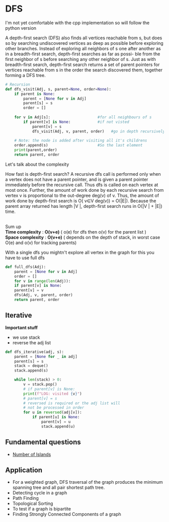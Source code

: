 # DFS

I'm not yet comfortable with the cpp implementation so will follow the python version

<p>
A depth-first search (DFS) also finds all vertices reachable from s, but does so by searching undiscovered 
vertices as deep as possible before exploring other branches. Instead of exploring
all neighbors of s one after another as in a breadth-first search, depth-first searches as far as possi-
ble from the first neighbor of s before searching any other neighbor of s. Just as with breadth-first
search, depth-first search returns a set of parent pointers for vertices reachable from s in the order
the search discovered them, together forming a DFS tree.
</p>

```py
# Recursion
def dfs_visit(Adj, s, parent=None, order=None):
    if parent is None:
        parent = [None for v in Adj]
        parent[s] = s
        order = []
        
    for v in Adj[s]:                     #for all neighbours of s
        if parent[v] is None:            #if not visted
            parent[v] = s
            dfs_visit(Adj, v, parent, order)   #go in depth recursively
 
    # Note: the node is added after visiting all it's childrens
    order.append(s)                      #So the last element
    print(parent,order)
    return parent, order
```

Let's talk about the complexity
<p>
How fast is depth-first search? A recursive dfs call is performed only when a vertex does not have
a parent pointer, and is given a parent pointer immediately before the recursive call. Thus dfs is
called on each vertex at most once. Further, the amount of work done by each recursive search
from vertex v is proportional to the out-degree deg(v) of v. Thus, the amount of work done by
depth-first search is O( v∈V deg(v)) = O(|E|). Because the parent array returned has length |V |,
depth-first search runs in O(|V | + |E|) time.

<br/> Sum up
<br/> **Time complexity**  : __O(v+e)__ ( o(e) for dfs then o(v) for the parent list )
<br/> **Space complexity** : __O(v+e)__ ( depends on the depth of stack, in worst case O(e) and o(v) for tracking parents)
</p>

With a single dfs you mightn't explore all vertex in the graph for this you have to use full dfs

```py
def full_dfs(Adj):
    parent = [None for v in Adj]
    order = []
    for v in range(len(Adj)):
    if parent[v] is None:
    parent[v] = v
    dfs(Adj, v, parent, order)
    return parent, order
```
## Iterative

**Important stuff**
- we use stack
- reverse the adj list

```py
def dfs_iterative(adj, s):
    parent = [None for _ in adj]
    parent[s] = s
    stack = deque()
    stack.append(s)

    while len(stack) > 0:
        v = stack.pop()
        # if parent[v] is None:
        print(f"LOG: visited {v}")
        # parent[v] = s
        # reversed is required or the adj list will
        # not be processed in order
        for u in reversed(adj[v]):
            if parent[u] is None:
                parent[v] = u
                stack.append(u)
```

## Fundamental questions
- [Number of Islands](https://github.com/twentyse7en/Algorithm-notes/blob/main/graph/problems/no_of_islands.md)

## Application
- For a weighted graph, DFS traversal of the graph produces the minimum spanning tree and all pair shortest path tree.
- Detecting cycle in a graph 
- Path Finding
- Topological Sorting
- To test if a graph is bipartite
- Finding Strongly Connected Components of a graph
